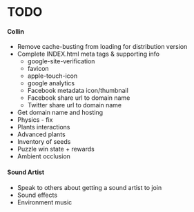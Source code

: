 # TODO  
  
#### Collin
* Remove cache-busting from loading for distribution version
* Complete INDEX.html meta tags & supporting info
  * google-site-verification
  * favicon
  * apple-touch-icon
  * google analytics
  * Facebook metadata icon/thumbnail
  * Facebook share url to domain name
  * Twitter share url to domain name
* Get domain name and hosting
* Physics - fix
* Plants interactions
* Advanced plants
* Inventory of seeds
* Puzzle win state + rewards
* Ambient occlusion

#### Sound Artist
* Speak to others about getting a sound artist to join
* Sound effects
* Environment music